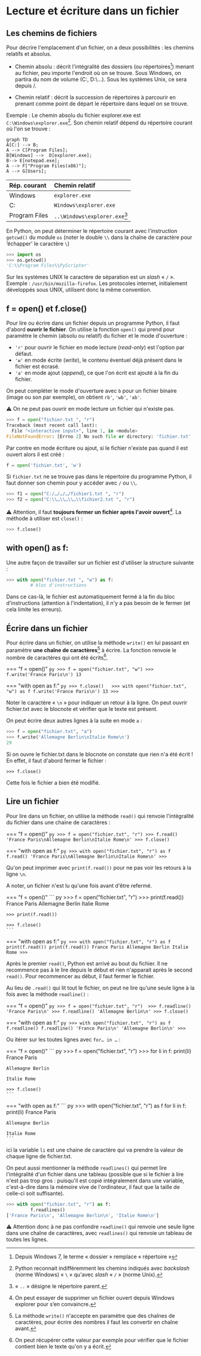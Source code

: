 # Lecture et écriture dans un fichier

##	Les chemins de fichiers
Pour décrire l'emplacement d'un fichier, on a deux possibilités : les chemins relatifs et absolus.

-	Chemin absolu : décrit l'intégralité des dossiers (ou répertoires[^1.1]) menant au fichier, peu importe l'endroit où on se trouve.  Sous Windows, on partira du nom de volume (C:\, D:\…). Sous les systèmes Unix, ce sera depuis /.

-	Chemin relatif : décrit la succession de répertoires à parcourir en prenant comme point de départ le répertoire dans lequel on se trouve.

[^1.1]: Depuis Windows 7, le terme « dossier » remplace « répertoire »

Exemple : 
Le chemin absolu du fichier explorer.exe est `C:\Windows\explorer.exe`[^1.2].
Son chemin relatif dépend du répertoire courant où l'on se trouve :

[^1.2]: Python reconnait indifféremment les chemins indiqués avec *backslash* (norme Windows) « `\` » qu'avec *slash* « `/` » (norme Unix).

``` mermaid
graph TD
A[C:] --> B;
A --> C[Program Files];
B[Windows] -->  D[explorer.exe];
B--> E[notepad.exe];
A --> F["Program Files(x86)"];
A --> G[Users];
```

|Rép. courant|Chemin relatif|
|:--|:-|
|Windows|`explorer.exe`|
|C:|`Windows\explorer.exe`|
|Program Files|	`..\Windows\explorer.exe`[^1.3] |

[^1.3]: « `..` » désigne le répertoire parent.

En Python, on peut déterminer le répertoire courant avec l'instruction `getcwd()` du module `os` (noter le  double `\\` dans la chaîne de caractère pour ‘échapper' le caractère `\`)

``` py
>>> import os
>>> os.getcwd()
'C:\\Program Files\\PyScripter'
```

Sur les systèmes UNIX le caractère de séparation est un *slash*  « `/` ». Exemple : `/usr/bin/mozilla-firefox`. Les protocoles internet, initialement développés sous UNIX, utilisent donc la même convention.

##	f = open() et f.close()

Pour lire ou écrire dans un fichier depuis un programme Python, il faut d'abord **ouvrir le fichier**. On utilise la fonction `open()` qui prend pour paramètre le chemin (absolu ou relatif) du fichier et le mode d'ouverture :

-	`'r'` pour ouvrir le fichier en mode lecture (*read-only*)  est l'option par défaut.
-	`'w'` en mode écrite (*write*),  le contenu éventuel déjà présent dans le fichier est écrasé.
-	`'a'` en mode ajout (*append*), ce que l'on écrit est ajouté à la fin du fichier.

On peut compléter le mode d'ouverture avec `b` pour un fichier binaire (image ou son par exemple), on obtient `rb'`, `'wb'`, `'ab'`.

:warning: On ne peut pas ouvrir en mode lecture un fichier qui n'existe pas.

``` py
>>> f = open("fichier.txt ", "r")
Traceback (most recent call last):
  File "<interactive input>", line 1, in <module>
FileNotFoundError: [Errno 2] No such file or directory: 'fichier.txt'
```

Par contre en mode écriture ou ajout, si le fichier n'existe pas quand il est ouvert alors il est créé :

``` py
f = open('fichier.txt', 'w')
```

Si `fichier.txt` ne se trouve pas dans le répertoire du programme Python, il faut donner son chemin pour y accéder avec `/` ou `\\`.

``` py
>>> f1 = open("C:/…/…/…/fichier1.txt ", "r")
>>> f2 = open("C:\\…\\…\\…\\fichier2.txt ", "r")
```

:warning: Attention, il faut **toujours fermer un fichier après l'avoir ouvert**[^1.4]. La méthode à utiliser est `close()` :

[^1.4]: On peut essayer de supprimer un fichier ouvert depuis Windows explorer pour s’en convaincre.

``` py
>>> f.close()
```

##	with open() as f:

Une autre façon de travailler sur un fichier est d'utiliser la structure suivante :

``` py
>>> with open("fichier.txt ", "w") as f:
         # bloc d'instructions
```
    
Dans ce cas-là, le fichier est automatiquement fermé à la fin du bloc d'instructions (attention à l'indentation), il n'y a pas besoin de le fermer (et cela limite les erreurs).

##	Écrire dans un fichier

Pour écrire dans un fichier, on utilise la méthode `write()` en lui passant en paramètre **une chaîne de caractères**[^1.5] à écrire. La fonction renvoie le nombre de caractères qui ont été écrits[^1.6].

[^1.5]: La méthode `write()` n'accepte en paramètre que des chaînes de caractères, pour écrire des nombres il faut les convertir en chaîne avant.

[^1.6]: On peut récupérer cette valeur par exemple pour vérifier que le fichier contient bien le texte qu'on y a écrit.


=== "f = open()"
    ``` py
    >>> f = open("fichier.txt", "w")
    >>> f.write('France Paris\n')
    13
    ```

=== "with open as f:"
    ``` py
    >>> f.close()	>>> with open("fichier.txt", "w") as f
            f.write('France Paris\n')
    13
    >>> 
    ```

Noter le caractère « `\n` » pour indiquer un retour à la ligne. On peut ouvrir fichier.txt avec le blocnote et vérifier que le texte est présent.

On peut écrire deux autres lignes à la suite en mode `a` :

``` py
>>> f = open("fichier.txt", "a")
>>> f.write('Allemagne Berlin\nItalie Rome\n')
29
```

Si on ouvre le fichier.txt dans le blocnote on constate que rien n'a été écrit ! En effet, il faut d'abord fermer le fichier :

```
>>> f.close()
```
Cette fois le fichier a bien été modifié.


##	Lire un fichier

Pour lire dans un fichier, on utilise la méthode `read()` qui renvoie l'intégralité du fichier dans une chaine de caractères :


=== "f = open()"
    ``` py
    >>> f = open("fichier.txt", "r")
    >>> f.read()
    'France Paris\nAllemagne Berlin\nItalie Rome\n'
    >>> f.close()
    ```

=== "with open as f:"
    ``` py
	>>> with open("fichier.txt", "r") as f
        f.read()
    'France Paris\nAllemagne Berlin\nItalie Rome\n'
    >>> 
    ```


Qu'on peut imprimer avec `print(f.read())` pour ne pas voir les retours à la ligne `\n`.

A noter, un fichier n'est lu qu'une fois avant d'être refermé.


=== "f = open()"
    ``` py
    >>> f = open("fichier.txt", "r")
    >>> print(f.read())
    France Paris
    Allemagne Berlin
    Italie Rome

    >>> print(f.read())

    >>> f.close()
    ```

=== "with open as f:"
    ``` py
	>>> with open("fichier.txt", "r") as f
        print(f.read())
        print(f.read())
    France Paris
    Allemagne Berlin
    Italie Rome
    >>> 
    ```

Après le premier `read()`, Python est arrivé au bout du fichier. Il ne recommence pas à le lire depuis le début et rien n'apparait après le second `read()`. Pour recommencer au début, il faut fermer le fichier.

Au lieu de `.read()` qui lit tout le fichier, on peut ne lire qu'une seule ligne à la fois avec la méthode `readline()` :


=== "f = open()"
    ``` py
    >>> f = open("fichier.txt", "r") 
    >>> f.readline()
    'France Paris\n'
    >>> f.readline()
    'Allemagne Berlin\n'
    >>> f.close()
    ```

=== "with open as f:"
    ``` py
	>>> with open("fichier.txt", "r") as f
        f.readline()
        f.readline()
    'France Paris\n'
    'Allemagne Berlin\n'
    >>> 
    ```


Ou itérer sur les toutes lignes avec `for… in …` :



=== "f = open()"
    ``` py
    >>> f = open("fichier.txt", "r") 
    >>> for li in f:
            print(li)
    France Paris

    Allemagne Berlin

    Italie Rome

    >>> f.close()
    ```

=== "with open as f:"
    ``` py
	>>> with open("fichier.txt", "r") as f
        for li in f:
             print(li)
    France Paris

    Allemagne Berlin

    Italie Rome
    ```


ici la variable `li` est une chaine de caractère qui va prendre la valeur de chaque ligne de fichier.txt.


On peut aussi mentionner la méthode `readlines()` qui permet lire l'intégralité d'un fichier dans une tableau (possible que si le fichier à lire n'est pas trop gros : puisqu'il est copié intégralement dans une variable, c'est-à-dire dans la mémoire vive de l'ordinateur, il faut que la taille de celle-ci soit suffisante).

``` py
>>> with open("fichier.txt", "r") as f:
         f.readlines()
['France Paris\n', 'Allemagne Berlin\n', 'Italie Rome\n']
```

:warning: Attention donc à ne pas confondre `readline()` qui renvoie une seule ligne dans une chaîne de caractères, avec `readlines()` qui renvoie un tableau de toutes les lignes.
